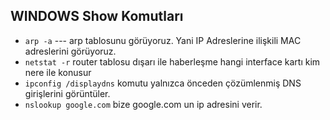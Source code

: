 ## WINDOWS Show Komutları
- `arp -a` --- arp tablosunu görüyoruz. Yani IP Adreslerine ilişkili MAC adreslerini görüyoruz.
- `netstat -r` router tablosu dışarı ile haberleşme hangi interface kartı kim nere ile konusur
- `ipconfig /displaydns` komutu yalnızca önceden çözümlenmiş DNS girişlerini görüntüler. 
- `nslookup google.com`  bize google.com un ip adresini verir.
